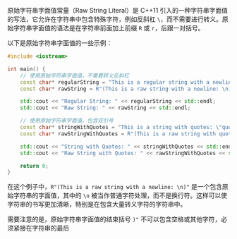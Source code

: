 
原始字符串字面值常量（Raw String Literal）是 C++11 引入的一种字符串字面值的写法，它允许在字符串中包含特殊字符，例如反斜杠 `\`，而不需要进行转义。原始字符串字面值的语法是在字符串前面加上前缀 `R` 或 `r`，后跟一对括号。

以下是原始字符串字面值的一些示例：

```cpp
#include <iostream>

int main() {
    // 使用原始字符串字面值，不需要转义反斜杠
    const char* regularString = "This is a regular string with a newline: \n";
    const char* rawString = R"(This is a raw string with a newline: \n)";

    std::cout << "Regular String: " << regularString << std::endl;
    std::cout << "Raw String: " << rawString << std::endl;

    // 使用原始字符串字面值，包含双引号
    const char* stringWithQuotes = "This is a string with quotes: \"quoted\"";
    const char* rawStringWithQuotes = R"(This is a raw string with quotes: "quoted")";

    std::cout << "String with Quotes: " << stringWithQuotes << std::endl;
    std::cout << "Raw String with Quotes: " << rawStringWithQuotes << std::endl;

    return 0;
}
```

在这个例子中，`R"(This is a raw string with a newline: \n)"` 是一个包含原始字符串的字面值，其中的 `\n` 被当作普通字符处理，而不是换行符。这样可以使字符串的书写更加清晰，特别是在包含大量转义字符的字符串中。

需要注意的是，原始字符串字面值的结束括号 `)"` 不可以包含空格或其他字符，必须紧接在字符串的最后